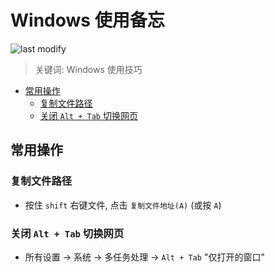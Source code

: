 Windows 使用备忘
===
<!--START_SECTION:badge-->

![last modify](https://img.shields.io/static/v1?label=last%20modify&message=2025-07-08%2016%3A53%3A13&color=yellowgreen&style=flat-square)

<!--END_SECTION:badge-->
<!--info
top: false
hidden: false
-->

> 关键词: Windows 使用技巧

<!-- TOC -->
- [常用操作](#常用操作)
    - [复制文件路径](#复制文件路径)
    - [关闭 `Alt + Tab` 切换网页](#关闭-alt--tab-切换网页)
<!-- TOC -->


## 常用操作

### 复制文件路径
- 按住 `shift` 右键文件, 点击 `复制文件地址(A)` (或按 `A`)

### 关闭 `Alt + Tab` 切换网页
- 所有设置 -> 系统 -> 多任务处理 -> `Alt + Tab` "仅打开的窗口"